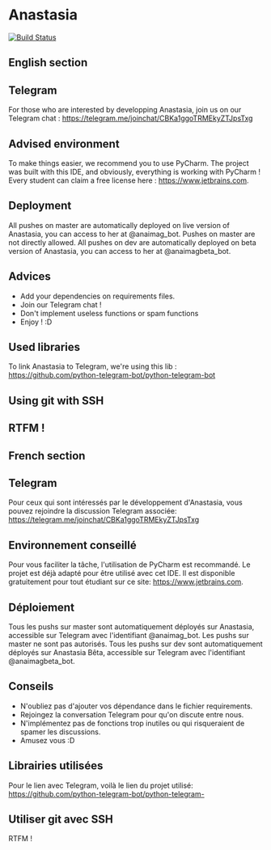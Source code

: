 # Anastasia

[![Build Status](http://vps110163.vps.ovh.ca:8080/buildStatus/icon?job=Anastasia)](http://vps110163.vps.ovh.ca:8080/job/Anastasia/)

## English section

## Telegram

For those who are interested by developping Anastasia, join us on our Telegram chat : https://telegram.me/joinchat/CBKa1ggoTRMEkyZTJpsTxg

## Advised environment

To make things easier, we recommend you to use PyCharm. The project was built with this IDE, and obviously, everything is working with PyCharm !  Every student can claim a free license here : https://www.jetbrains.com.

## Deployment

All pushes on master are automatically deployed on live version of Anastasia, you can access to her at @anaimag_bot. Pushes on master are not directly allowed.
All pushes on dev are automatically deployed on beta version of Anastasia, you can access to her at @anaimagbeta_bot.

## Advices

- Add your dependencies on requirements files.
- Join our Telegram chat !
- Don't implement useless functions or spam functions
- Enjoy ! :D

## Used libraries

To link Anastasia to Telegram, we're using this lib : https://github.com/python-telegram-bot/python-telegram-bot

## Using git with SSH
RTFM !
---------
## French section
## Telegram

Pour ceux qui sont intéressés par le développement d'Anastasia, vous pouvez rejoindre la discussion Telegram associée: https://telegram.me/joinchat/CBKa1ggoTRMEkyZTJpsTxg

## Environnement conseillé

Pour vous faciliter la tâche, l'utilisation de PyCharm est recommandé. Le projet est déjà adapté pour être utilisé avec cet IDE. Il est disponible gratuitement pour tout étudiant sur ce site: https://www.jetbrains.com.

## Déploiement

Tous les pushs sur master sont automatiquement déployés sur Anastasia, accessible sur Telegram avec l'identifiant @anaimag_bot. Les pushs sur master ne sont pas autorisés.
Tous les pushs sur dev sont automatiquement déployés sur Anastasia Bêta, accessible sur Telegram avec l'identifiant @anaimagbeta_bot.

## Conseils

- N'oubliez pas d'ajouter vos dépendance dans le fichier requirements.
- Rejoingez la conversation Telegram pour qu'on discute entre nous.
- N'implémentez pas de fonctions trop inutiles ou qui risqueraient de spamer les discussions.
- Amusez vous :D

## Librairies utilisées

Pour le lien avec Telegram, voilà le lien du projet utilisé: https://github.com/python-telegram-bot/python-telegram-

## Utiliser git avec SSH
RTFM !

